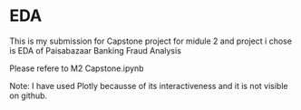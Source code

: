 # EDA
This is my submission for Capstone project for midule 2 and project i chose is EDA of Paisabazaar Banking Fraud Analysis

Please refere to M2 Capstone.ipynb 

Note: I have used Plotly becausse of its interactiveness and it is not visible on github.
